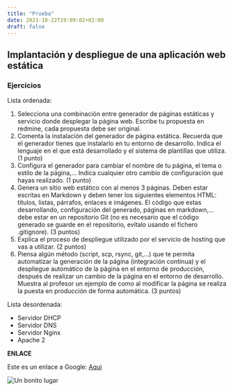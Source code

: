 ```yaml
---
title: "Prueba"
date: 2021-10-22T19:09:02+02:00
draft: false
---
```



## Implantación y despliegue de una aplicación web estática

### Ejercicios

Lista ordenada:

1. Selecciona una combinación entre generador de páginas estáticas y servicio donde desplegar la página web. Escribe tu propuesta en redmine, cada propuesta debe ser original.
2. Comenta la instalación del generador de página estática. Recuerda que el generador tienes que instalarlo en tu entorno de desarrollo. Indica el lenguaje en el que está desarrollado y el sistema de plantillas que utiliza. (1 punto)
3. Configura el generador para cambiar el nombre de tu página, el tema o estilo de la página,… Indica cualquier otro cambio de configuración que hayas realizado. (1 punto)
4. Genera un sitio web estático con al menos 3 páginas. Deben estar escritas en Markdown y deben tener los siguientes elementos HTML: títulos, listas, párrafos, enlaces e imágenes. El código que estas desarrollando, configuración del generado, páginas en markdown,… debe estar en un repositorio Git (no es necesario que el código generado se guarde en el repositorio, evítalo usando el fichero .gitignore). (3 puntos)
5. Explica el proceso de despliegue utilizado por el servicio de hosting que vas a utilizar. (2 puntos)
6. Piensa algún método (script, scp, rsync, git,…) que te permita automatizar la generación de la página (integración continua) y el despliegue automático de la página en el entorno de producción, después de realizar un cambio de la página en el entorno de desarrollo. Muestra al profesor un ejemplo de como al modificar la página se realiza la puesta en producción de forma automática. (3 puntos)

Lista desordenada:

* Servidor DHCP
* Servidor DNS
* Servidor Nginx
* Apache 2

**ENLACE**

Este es un enlace a Google:
[Aqui](https://www.google.com/)

![Un bonito lugar](https://1.bp.blogspot.com/-34rZxbaSYAg/WNiaLAGKE4I/AAAAAAADQDs/18xdf6A_MVoBH54g87mmKjiaHuBkVTglwCLcB/w1200-h630-p-k-no-nu/llanura-5200x3468.jpg)
